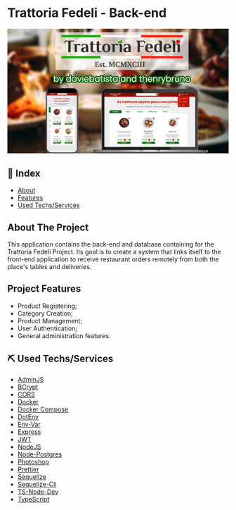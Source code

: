 # Trattoria Fedeli - Back-end
![Alt text](image.png)

## 📖 Index
- [About](#about-it)
- [Features](#features)
- [Used Techs/Services](#techs-used)

## About The Project <a name = "about-it"></a>
This application contains the back-end and database containing for the Trattoria Fedeli Project. Its goal is to create a system that links itself to the front-end application to receive restaurant orders remotely from both the place's tables and deliveries.


## Project Features <a name = "features"></a>
- Product Registering;
- Category Creation;
- Product Management;
- User Authentication;
- General administration features.

## ⛏ Used Techs/Services <a name = "techs-used"></a>
- [AdminJS](https://www.npmjs.com/package/adminjs)
- [BCrypt](https://www.npmjs.com/package/bcrypt)
- [CORS](https://www.npmjs.com/package/cors)
- [Docker](https://www.docker.com/)
- [Docker Compose](https://docs.docker.com/compose/gettingstarted/)
- [DotEnv](https://www.npmjs.com/package/dotenv)
- [Env-Var](https://www.npmjs.com/package/env-var)
- [Express](https://www.npmjs.com/package/express)
- [JWT](https://www.npmjs.com/package/jwt)
- [NodeJS](https://nodejs.org/)
- [Node-Postgres](https://www.npmjs.com/package/pg)
- [Photoshop](https://www.adobe.com/br/)
- [Prettier](https://www.npmjs.com/package/prettier)
- [Sequelize](https://www.npmjs.com/package/sequelize)
- [Sequelize-Cli](https://www.npmjs.com/package/sequelize-cli)
- [TS-Node-Dev](https://www.npmjs.com/package/ts-node-dev)
- [TypeScript](https://www.npmjs.com/package/typescript)